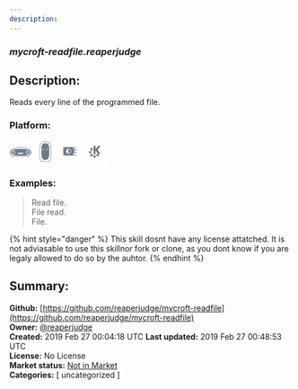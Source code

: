 ```yaml
---
description: 
---
```


### _mycroft-readfile.reaperjudge_  
## Description:  
Reads every line of the programmed file.  
  
  
### Platform:  
 ![Mark I](../.gitbook/assets/mark-1-icon.png)  ![Mark II](../.gitbook/assets/mark-2-icon.png)  ![Picroft](../.gitbook/assets/picroft-icon.png)  ![plasmoid](../.gitbook/assets/kde.png)   
### Examples:  
> Read file.  
> File read.  
> File.  
  
{% hint style="danger" %}
This skill dosnt have any license attatched. It is not adviasable to use this skillnor fork or clone, as you dont know if you are legaly allowed to do so by the auhtor.
{% endhint %}
  
## Summary:  
**Github:** [https://github.com/reaperjudge/mycroft-readfile](https://github.com/reaperjudge/mycroft-readfile)  
**Owner:** [@reaperjudge](https://github.com/reaperjudge)  
**Created:** 2019 Feb 27 00:04:18 UTC  **Last updated:** 2019 Feb 27 00:48:53 UTC  
**License:** No License  
**Market status:** [Not in Market](https://market.mycroft.ai/skill/)  
**Categories:** [ uncategorized ]   
